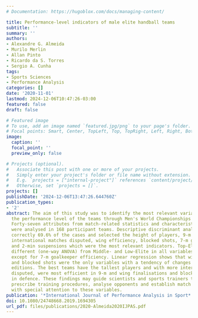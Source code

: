 ```yaml
---
# Documentation: https://hugoblox.com/docs/managing-content/

title: Performance-level indicators of male elite handball teams
subtitle: ''
summary: ''
authors:
- Alexandre G. Almeida
- Murilo Merlin
- Allan Pinto
- Ricardo da S. Torres
- Sergio A. Cunha
tags:
- Sports Sciences
- Performance Analysis
categories: []
date: '2020-11-01'
lastmod: 2024-12-06T10:47:26-03:00
featured: false
draft: false

# Featured image
# To use, add an image named `featured.jpg/png` to your page's folder.
# Focal points: Smart, Center, TopLeft, Top, TopRight, Left, Right, BottomLeft, Bottom, BottomRight.
image:
  caption: ''
  focal_point: ''
  preview_only: false

# Projects (optional).
#   Associate this post with one or more of your projects.
#   Simply enter your project's folder or file name without extension.
#   E.g. `projects = ["internal-project"]` references `content/project/deep-learning/index.md`.
#   Otherwise, set `projects = []`.
projects: []
publishDate: '2024-12-06T13:47:26.644760Z'
publication_types:
- '2'
abstract: The aim of this study was to identify the most relevant variables to characterise
  the performance level of the teams through Men's World Championships (2007-2019).
  Forty-seven attributes from match-related statistics and characteristics of players
  were analysed in 168 participant teams. Descriptive discriminant analysis classified
  correctly 69.6% of the cases and selected the height of players, 9-m efficiency,
  international matches disputed, wing efficiency, blocked shots, 7-m goalkeeper efficiency
  and 2-min suspensions which were the most relevant indicators. Top-Elite was significantly
  different (one-way ANOVA) from Middle- and Low-Elite in all variables selected,
  except for 7-m goalkeeper efficiency. Linear regression shows that wing efficiency
  and blocked shots were the only variables with a tendency of changes through seven
  editions. The best teams have the tallest players and with more international matches
  disputed, were most efficient in 9-m and wing finalisations and block more shots
  in defence. These findings may guide scientists and sports trainers to select players,
  prescribe training procedures, analyse opponents and establish match strategies
  with special attention to these variables.
publication: '*International Journal of Performance Analysis in Sport*'
doi: 10.1080/24748668.2019.1694305
url_pdf: files/publications/2020-Almeida2020IJPAS.pdf
---
```


